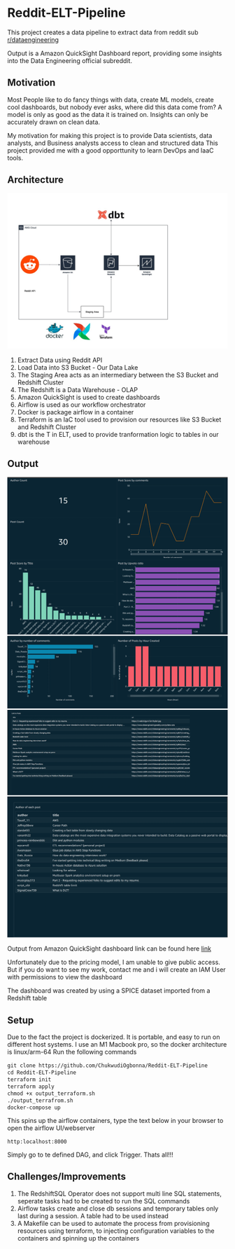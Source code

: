 # Reddit-ELT-Pipeline
This project creates a data pipeline to extract data from reddit sub [r/dataengineering](https://www.google.com/url?sa=t&rct=j&q=&esrc=s&source=web&cd=&cad=rja&uact=8&ved=2ahUKEwiV5qu41aH8AhV2VaQEHa2NASAQFnoECBoQAQ&url=https%3A%2F%2Fwww.reddit.com%2Fr%2Fdataengineering%2F&usg=AOvVaw2VxlQ4Vi0wLbFf5nK0Nnw8)

Output is a Amazon QuickSight Dashboard report, providing some insights into the Data Engineering official subreddit.

## Motivation
Most People like to do fancy things with data, create ML models, create cool dashboards, but nobody ever asks, where did this data come from?
A model is only as good as the data it is trained on. Insights can only be accurately drawn on clean data.

My motivation for making this project is to provide Data scientists, data analysts, and Business analysts access to clean and structured data
This project provided me with a good opporttunity to learn DevOps and IaaC tools. 

## Architecture

![My Image](architecture.jpg)

1. Extract Data using Reddit API
2. Load Data into S3 Bucket - Our Data Lake
3. The Staging Area acts as an intermediary between the S3 Bucket and Redshift Cluster
4. The Redshift is a Data Warehouse - OLAP
5. Amazon QuickSight is used to create dashboards
6. Airflow is used as our workflow orchestrator
7. Docker is package airflow in a container
8. Terraform is an IaC tool used to provision our resources like S3 Bucket and Redshift Cluster
9. dbt is the T in ELT, used to provide tranformation logic to tables in our warehouse

## Output

![My Image1](dashboard.jpg)
![My Image2](dashboard_1.jpg)
![My Image3](dashboard_2.jpg)
![My Image4](dashboard_3.jpg)


Output from Amazon QuickSight dashboard link can be found here [link](https://us-east-1.quicksight.aws.amazon.com/sn/accounts/004743222442/dashboards/d08552d0-7cdb-4e90-9f3c-6b6623b9a82f?directory_alias=chukwudi)

Unfortunately due to the pricing model, I am unable to give public access. But if you do want to see my work, contact me and i will create an IAM User with permissions to view the dashboard

The dashboard was created by using a SPICE dataset imported from a Redshift table

## Setup
Due to the fact the project is dockerized. It is portable, and easy to run on different host systems.
I use an M1 Macbook pro, so the docker architecture is linux/arm-64
Run the following commands
```
git clone https://github.com/ChukwudiOgbonna/Reddit-ELT-Pipeline
cd Reddit-ELT-Pipeline
terraform init
terraform apply
chmod +x output_terraform.sh
./output_terrafrom.sh
docker-compose up
```
This spins up the airflow containers, type the text below in your browser to open the airflow UI/webserver
```
http:localhost:8000
```

Simply go to te defined DAG, and click Trigger.
Thats all!!!


## Challenges/Improvements
1. The RedshiftSQL Operator does not support multi line SQL statements, seperate tasks had to be created to run the SQL commands
2. Airflow tasks create and close db sessions and temporary tables only last during a session. A table had to be used instead
3. A Makefile can be used to automate the process from provisioning resources using terraform, to injecting configuration variables to the containers and spinning up the containers








